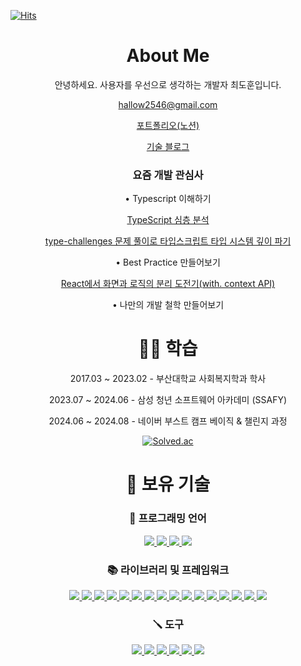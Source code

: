 [![Hits](https://hits.seeyoufarm.com/api/count/incr/badge.svg?url=https%3A%2F%2Fgithub.com%2FDohun-choi%2FTIL&count_bg=%23DC3FCE&title_bg=%23555555&icon=&icon_color=%23E7E7E7&title=Visitors&edge_flat=false)](https://hits.seeyoufarm.com)

<div align="center">

# About Me
안녕하세요. 사용자를 우선으로 생각하는 개발자 최도훈입니다.

hallow2546@gmail.com

[포트폴리오\(노션\)](https://dohun-choi.notion.site/1033d3b0816f803e936acec589708634?pvs=4)


[기술 블로그](https://curt-poem.tistory.com/)

### 요즘 개발 관심사
• Typescript 이해하기

  [TypeScript 심층 분석](https://curt-poem.tistory.com/tag/%ED%83%80%EC%9E%85%EC%8A%A4%ED%81%AC%EB%A6%BD%ED%8A%B8%20%EC%8B%AC%EC%B8%B5%20%EB%B6%84%EC%84%9D)
  
  [type-challenges 문제 풀이로 타입스크립트 타입 시스템 깊이 파기](https://curt-poem.tistory.com/tag/type-challenges%20%EB%AC%B8%EC%A0%9C%20%ED%92%80%EC%9D%B4%EB%A1%9C%20%ED%83%80%EC%9E%85%EC%8A%A4%ED%81%AC%EB%A6%BD%ED%8A%B8%20%ED%83%80%EC%9E%85%20%EC%8B%9C%EC%8A%A4%ED%85%9C%20%EA%B9%8A%EC%9D%B4%20%ED%8C%8C%EA%B8%B0)
  
• Best Practice 만들어보기

  [React에서 화면과 로직의 분리 도전기(with. context API)](https://curt-poem.tistory.com/entry/React에서-화면과-로직의-분리-도전기with-context-API)

• 나만의 개발 철학 만들어보기

# 🧑‍🎓 학습
2017.03 ~ 2023.02 - 부산대학교 사회복지학과 학사

2023.07 ~ 2024.06 - 삼성 청년 소프트웨어 아카데미 (SSAFY)

2024.06 ~ 2024.08 - 네이버 부스트 캠프 베이직 & 챌린지 과정

[![Solved.ac](http://mazassumnida.wtf/api/v2/generate_badge?boj=chlehgns123)](https://solved.ac/chlehgns123)

# 📝 보유 기술
### 💬 프로그래밍 언어
<a href="https://developer.mozilla.org/ko/docs/Web/JavaScript">
  <img src="https://img.shields.io/badge/javascript-F7DF1E?style=flat&logo=javascript&logoColor=white">
</a>
<a href="https://www.typescriptlang.org/ko/">
  <img src="https://img.shields.io/badge/typescript-3178C6?style=flat&logo=typescript&logoColor=white">
</a>
<a href="https://dart.dev/">
  <img src="https://img.shields.io/badge/dart-0175C2?style=flat&logo=dart&logoColor=white">
</a>
<a href="https://www.python.org/">
  <img src="https://img.shields.io/badge/python-3776AB?style=flat&logo=python&logoColor=white">
</a>

### 📚 라이브러리 및 프레임워크
<a href="https://ko.react.dev/">
  <img src="https://img.shields.io/badge/react-61DAFB?style=flat&logo=react&logoColor=white">
</a>
<a href="https://ko.vuejs.org/">
  <img src="https://img.shields.io/badge/vue-4FC08D?style=flat&logo=vuedotjs&logoColor=white">
</a>
<a href="https://nextjs.org/">
  <img src="https://img.shields.io/badge/next-000000?style=flat&logo=nextdotjs&logoColor=white">
</a>
<a href="https://ko.vitejs.dev/guide/">
  <img src="https://img.shields.io/badge/vite-646CFF?style=flat&logo=vite&logoColor=white">
</a>
<a href="https://expo.dev/">
  <img src="https://img.shields.io/badge/reactnative-61DAFB?style=flat&logo=react&logoColor=white">
</a>
<a href="https://tanstack.com/query/latest">
  <img src="https://img.shields.io/badge/tanstackquery-FF4154?style=flat&logo=reactquery&logoColor=white">
</a>
<a href="https://jestjs.io/">
  <img src="https://img.shields.io/badge/jest-C21325?style=flat&logo=jest&logoColor=white">
</a>
<a href="https://storybook.js.org/">
  <img src="https://img.shields.io/badge/storybook-FF4785?style=flat&logo=storybook&logoColor=white">
</a>
<a href="https://mswjs.io/">
  <img src="https://img.shields.io/badge/msw-FF6A33?style=flat&logo=mockserviceworker&logoColor=white">
</a>
<a href="https://ko.redux.js.org/">
  <img src="https://img.shields.io/badge/redux-764ABC?style=flat&logo=redux&logoColor=white">
</a>
<a href="https://zustand-demo.pmnd.rs/">
  <img src="https://img.shields.io/badge/zustand-000000?style=flat&logo=zustand&logoColor=white">
</a>
<a href="https://recoiljs.org/ko/">
  <img src="https://img.shields.io/badge/recoil-3578E5?style=flat&logo=recoil&logoColor=white">
</a>
<a href="https://styled-components.com/docs">
  <img src="https://img.shields.io/badge/styledcomponents-DB7093?style=flat&logo=styledcomponents&logoColor=white">
</a>
<a href="https://www.webcomponents.org/">
  <img src="https://img.shields.io/badge/webcomponents-29ABE2?style=flat&logo=webcomponentsdotorg&logoColor=white">
</a>
<a href="https://flutter.dev/">
  <img src="https://img.shields.io/badge/flutter-02569B?style=flat&logo=flutter&logoColor=white">
</a>
<a href="https://docs.djangoproject.com/ko/5.1/intro/">
  <img src="https://img.shields.io/badge/django-092E20?style=flat&logo=django&logoColor=white">
</a>

### 🪛 도구
<a href="https://www.atlassian.com/software/jira">
  <img src="https://img.shields.io/badge/jira-0052CC?style=flat&logo=jirasoftware&logoColor=white">
</a>
<a href="https://www.figma.com/ko-kr/">
  <img src="https://img.shields.io/badge/figma-F24E1E?style=flat&logo=figma&logoColor=white">
</a>
<a href="https://mattermost.com/">
  <img src="https://img.shields.io/badge/mattermost-0058CC?style=flat&logo=mattermost&logoColor=white">
</a>
<a href="https://slack.com/intl/ko-kr/">
  <img src="https://img.shields.io/badge/slack-4A154B?style=flat&logo=slack&logoColor=white">
</a>
<a href="https://aws.amazon.com/ko">
  <img src="https://img.shields.io/badge/aws-232F3E?style=flat&logo=amazonwebservices&logoColor=white">
</a>
<a href="https://www.virtualbox.org/">
  <img src="https://img.shields.io/badge/virtualbox-183A61?style=flat&logo=virtualbox&logoColor=white">
</a>

</div>
